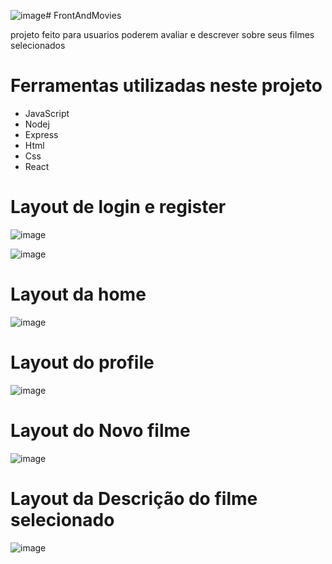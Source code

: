 ![image](https://github.com/paulloroberto63/FrontAndMovies/assets/95132692/c1f32703-c5b2-4914-9750-58b49777f090)# FrontAndMovies

projeto feito para usuarios poderem avaliar e descrever sobre seus filmes selecionados

# Ferramentas utilizadas neste projeto

- JavaScript
- Nodej
- Express
- Html
- Css
- React

# Layout de login e register

![image](https://github.com/paulloroberto63/FrontAndMovies/assets/95132692/dacb0850-f227-4f64-bb0a-c42f03654c16)


![image](https://github.com/paulloroberto63/FrontAndMovies/assets/95132692/c04357a5-14b0-4830-b9e0-835ffe302e03)

# Layout da home


![image](https://github.com/paulloroberto63/FrontAndMovies/assets/95132692/05606361-183a-441f-bc22-1435d481ebc0)

# Layout do profile 

![image](https://github.com/paulloroberto63/FrontAndMovies/assets/95132692/214c988f-a644-45d4-be56-047219a4f84a)

# Layout do Novo filme 

![image](https://github.com/paulloroberto63/FrontAndMovies/assets/95132692/6832fa8f-a2ee-46a6-9759-f22bbaf2c64b)

# Layout da Descrição do filme selecionado 

![image](https://github.com/paulloroberto63/FrontAndMovies/assets/95132692/ebd891d8-bf01-4c28-bfbe-7a3031f2ac80)
